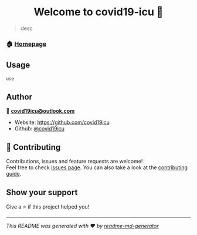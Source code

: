 <h1 align="center">Welcome to covid19-icu 👋</h1>
<p>
</p>

> desc

### 🏠 [Homepage](pag)

## Usage

```sh
use
```

## Author

👤 **covid19icu@outlook.com**

* Website: https://github.com/covid19icu
* Github: [@covid19icu](https://github.com/covid19icu)

## 🤝 Contributing

Contributions, issues and feature requests are welcome!<br />Feel free to check [issues page](https://github.com/issues). You can also take a look at the [contributing guide](https://github.com/covid19icu/covid19-icu/pulls).

## Show your support

Give a ⭐️ if this project helped you!

***
_This README was generated with ❤️ by [readme-md-generator](https://github.com/kefranabg/readme-md-generator)_